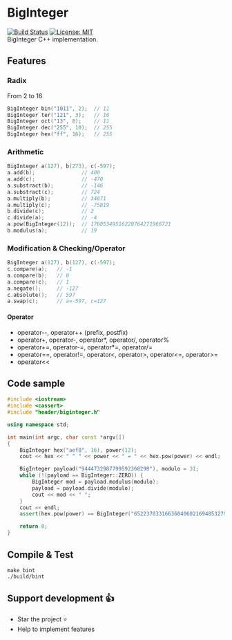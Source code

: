 # BigInteger
[![Build Status](https://travis-ci.org/thibDev/BigInteger.svg?branch=master)](https://travis-ci.org/thibDev/BigInteger) [![License: MIT](https://img.shields.io/badge/License-MIT-blue.svg)](https://opensource.org/licenses/MIT)  
BigInteger C++ implementation.

## Features
### Radix

From 2 to 16
```cpp
BigInteger bin("1011", 2);  // 11
BigInteger ter("121", 3);   // 16
BigInteger oct("13", 8);    // 11
BigInteger dec("255", 10);  // 255
BigInteger hex("ff", 16);   // 255
```

### Arithmetic

```cpp
BigInteger a(127), b(273), c(-597);
a.add(b);               // 400
a.add(c);               // -470
a.substract(b);         // -146
a.substract(c);         // 724
a.multiply(b);          // 34671
a.multiply(c);          // -75819
b.divide(c);            // 2
c.divide(a);            // -4
a.pow(BigInteger(12));  // 17605349516220764271966721
b.modulus(a);           // 19
```

### Modification & Checking/Operator

```cpp
BigInteger a(127), b(127), c(-597);
c.compare(a);   // -1
a.compare(b);   // 0
a.compare(c);   // 1
a.negate();     // -127
c.absolute();   // 597
a.swap(c);      // a=-597, c=127
```
#### Operator

- operator--, operator++ (prefix, postfix)
- operator+, operator-, operator*, operator/, operator%
- operator+=, operator-=, operator*=, operator/=
- operator==, operator!=, operator<, operator>, operator<=, operator>=
- operator<<

## Code sample

```cpp
#include <iostream>
#include <cassert>
#include "header/biginteger.h"

using namespace std;

int main(int argc, char const *argv[])
{
    BigInteger hex("aef8", 16), power(12);
    cout << hex << " ^ " << power << " = " << hex.pow(power) << endl;

    BigInteger payload("9444732987799592368290"), modulo = 31;
    while (!(payload == BigInteger::ZERO)) {
        BigInteger mod = payload.modulus(modulo);
        payload = payload.divide(modulo);
        cout << mod << " ";
    }
    cout << endl;
    assert(hex.pow(power) == BigInteger("65223703316636040602169485327930322370641440178266177536"));

    return 0;
}
```

## Compile & Test

```shell
make bint
./build/bint
```

## Support development :+1:

- Star the project :star:
- Help to implement features
